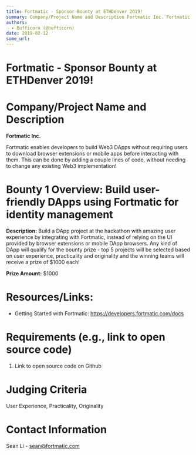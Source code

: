 ```yaml
---
title: Fortmatic - Sponsor Bounty at ETHDenver 2019!
summary: Company/Project Name and Description Fortmatic Inc. Fortmatic enables developers to build Web3 DApps without requiring users to download browser extensions or mobile apps before interacting with them. This can be done by adding a couple lines of code, without needing to change any existing Web3 implementation! Bounty 1 Overview- Build user-friendly DApps using Fortmatic for identity management Description- Build a DApp project at the hackathon with amazing user experience by integrating with For
authors:
  - Bufficorn (@bufficorn)
date: 2019-02-12
some_url: 
---
```


# Fortmatic - Sponsor Bounty at ETHDenver 2019!

# Company/Project Name and Description

**Fortmatic Inc.**

Fortmatic enables developers to build Web3 DApps without requiring users to download browser extensions or mobile apps before interacting with them. This can be done by adding a couple lines of code, without needing to change any existing Web3 implementation!

# Bounty 1 Overview: Build user-friendly DApps using Fortmatic for identity management

**Description:** Build a DApp project at the hackathon with amazing user experience by integrating with Fortmatic, instead of relying on the UI provided by browser extensions or mobile DApp browsers. Any kind of DApp will qualify for the bounty prize - top 5 projects will be selected based on user experience, practicality and originality and the winning teams will receive a prize of $1000 each!

**Prize Amount:** $1000

# Resources/Links:
- Getting Started with Fortmatic: https://developers.fortmatic.com/docs

# Requirements (e.g., link to open source code)

1. Link to open source code on Github

# Judging Criteria

User Experience, Practicality, Originality

# Contact Information

Sean Li - sean@fortmatic.com


